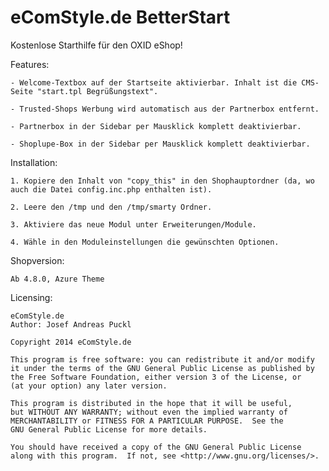 eComStyle.de BetterStart
==========================

Kostenlose Starthilfe für den OXID eShop!

Features:

	- Welcome-Textbox auf der Startseite aktivierbar. Inhalt ist die CMS-Seite "start.tpl Begrüßungstext".
	
	- Trusted-Shops Werbung wird automatisch aus der Partnerbox entfernt.
	
	- Partnerbox in der Sidebar per Mausklick komplett deaktivierbar.
	
	- Shoplupe-Box in der Sidebar per Mausklick komplett deaktivierbar.

Installation: 

    1. Kopiere den Inhalt von "copy_this" in den Shophauptordner (da, wo auch die Datei config.inc.php enthalten ist).
	
	2. Leere den /tmp und den /tmp/smarty Ordner.
	
	3. Aktiviere das neue Modul unter Erweiterungen/Module.

	4. Wähle in den Moduleinstellungen die gewünschten Optionen.
	
Shopversion:

	Ab 4.8.0, Azure Theme
	
Licensing: 

	eComStyle.de
	Author: Josef Andreas Puckl

	Copyright 2014 eComStyle.de

    This program is free software: you can redistribute it and/or modify
    it under the terms of the GNU General Public License as published by
    the Free Software Foundation, either version 3 of the License, or
    (at your option) any later version.

    This program is distributed in the hope that it will be useful,
    but WITHOUT ANY WARRANTY; without even the implied warranty of
    MERCHANTABILITY or FITNESS FOR A PARTICULAR PURPOSE.  See the
    GNU General Public License for more details.

    You should have received a copy of the GNU General Public License
    along with this program.  If not, see <http://www.gnu.org/licenses/>.